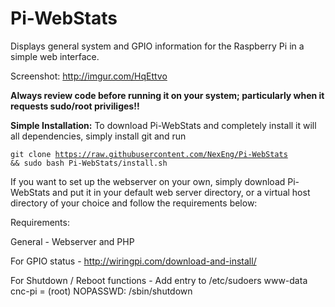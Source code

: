 # Pi-WebStats
Displays general system and GPIO information for the Raspberry Pi in a simple web interface.

Screenshot: http://imgur.com/HqEttvo
  
  **Always review code before running it on your system; particularly when it requests sudo/root priviliges!!**
  
**Simple Installation:** To download Pi-WebStats and completely install it will all dependencies, simply install git and run 
  
  <code>git clone https://raw.githubusercontent.com/NexEng/Pi-WebStats && sudo bash Pi-WebStats/install.sh</code>
  
 
  If you want to set up the webserver on your own, simply download Pi-WebStats and put it in your default web server directory, or a virtual host directory of your choice and follow the requirements below:


Requirements:

  General - Webserver and PHP

  For GPIO status - http://wiringpi.com/download-and-install/

  For Shutdown / Reboot functions - Add entry to /etc/sudoers
  	www-data cnc-pi = (root) NOPASSWD: /sbin/shutdown

